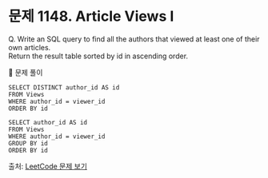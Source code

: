 # 문제 1148. Article Views I

Q. Write an SQL query to find all the authors that viewed at least one of their own articles. <br>
Return the result table sorted by id in ascending order.

🔑 문제 풀이
```mysql
SELECT DISTINCT author_id AS id
FROM Views
WHERE author_id = viewer_id 
ORDER BY id 
```

```mysql
SELECT author_id AS id
FROM Views
WHERE author_id = viewer_id 
GROUP BY id
ORDER BY id  
```

출처: [LeetCode 문제 보기](https://leetcode.com/problems/article-views-i/description/)
